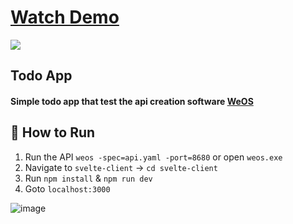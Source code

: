 # [Watch Demo](https://youtu.be/pi_OcTZznSM)
[![](https://user-images.githubusercontent.com/70588497/164994912-80caad14-dc76-4e88-b3f9-ef70b69758b7.png)](https://youtu.be/pi_OcTZznSM)

## Todo App
#### Simple todo app that test the api creation software [WeOS](https://github.com/wepala/weos)

## 🚀 How to Run
1. Run the API `weos -spec=api.yaml -port=8680` or open `weos.exe`
2. Navigate to `svelte-client` -> `cd svelte-client`
3. Run `npm install` & `npm run dev`
4. Goto `localhost:3000`

![image](https://user-images.githubusercontent.com/70588497/164991718-018244cd-f5ed-43fd-85bb-e025329a1948.png)
